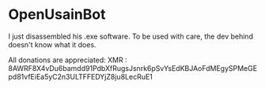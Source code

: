 # OpenUsainBot

I just disassembled his .exe software. To be used with care, the dev behind doesn't know what it does. 

All donations are appreciated:
XMR : 8AWRF8X4vDu6bamdd91PdbXfRugsJsnrk6pSvYsEdKBJAoFdMEgySPMeGEpd81vfEiEa5yC2n3ULTFFEDYjZ8ju8LecRuE1

